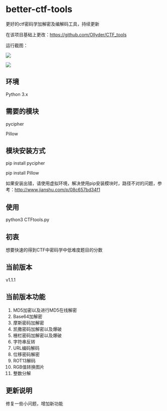 # better-ctf-tools
更好的ctf密码学加解密及编解码工具，持续更新

在该项目基础上更改：https://github.com/Ollyder/CTF_tools

运行截图：

![](https://github.com/haikouxuege/better-ctf-tools/blob/master/1.png)

![](https://github.com/haikouxuege/better-ctf-tools/blob/master/2.png)

## 环境
Python 3.x

## 需要的模块
pycipher

Pillow

## 模块安装方式
pip install pycipher

pip install Pillow

如果安装出错，请使用虚拟环境，解决使用pip安装模块时，路径不对的问题，参考：http://www.jianshu.com/p/08c657bd34f1
 
## 使用
python3 CTFtools.py

## 初衷
想要快速的得到CTF中密码学中低难度题目的分数

## 当前版本
v1.1.1

## 当前版本功能
1. MD5加密以及进行MD5在线解密
2. Base64加解密
3. 摩斯密码加解密
4. 凯撒密码加解密以及爆破
5. 栅栏密码加解密以及爆破
6. 字符串反转
7. URL编码解码
8. 位移密码解密
9. ROT13解码
10. RGB值转换图片
11. 整数分解

## 更新说明
修复一些小问题，增加新功能
